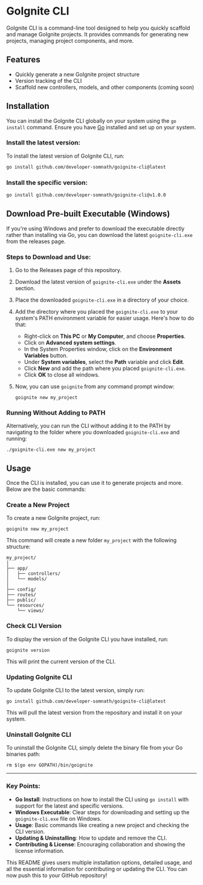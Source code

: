 # GoIgnite CLI

GoIgnite CLI is a command-line tool designed to help you quickly scaffold and manage GoIgnite projects. It provides commands for generating new projects, managing project components, and more.

## Features

- Quickly generate a new GoIgnite project structure
- Version tracking of the CLI
- Scaffold new controllers, models, and other components (coming soon)

## Installation

You can install the GoIgnite CLI globally on your system using the `go install` command. Ensure you have [Go](https://golang.org/doc/install) installed and set up on your system.

### Install the latest version:

To install the latest version of GoIgnite CLI, run:

```bash
go install github.com/developer-somnath/goignite-cli@latest

```
### Install the specific version:
```bash
go install github.com/developer-somnath/goignite-cli@v1.0.0

```

## Download Pre-built Executable (Windows)

If you're using Windows and prefer to download the executable directly rather than installing via Go, you can download the latest `goignite-cli.exe` from the releases page.

### Steps to Download and Use:

1. Go to the Releases page of this repository.
2. Download the latest version of `goignite-cli.exe` under the **Assets** section.
3. Place the downloaded `goignite-cli.exe` in a directory of your choice.
4. Add the directory where you placed the `goignite-cli.exe` to your system's PATH environment variable for easier usage. Here's how to do that:
   * Right-click on **This PC** or **My Computer**, and choose **Properties**.
   * Click on **Advanced system settings**.
   * In the System Properties window, click on the **Environment Variables** button.
   * Under **System variables**, select the **Path** variable and click **Edit**.
   * Click **New** and add the path where you placed `goignite-cli.exe`.
   * Click **OK** to close all windows.
5. Now, you can use `goignite` from any command prompt window:

   ```
   goignite new my_project
   ```

### Running Without Adding to PATH

Alternatively, you can run the CLI without adding it to the PATH by navigating to the folder where you downloaded `goignite-cli.exe` and running:

```
./goignite-cli.exe new my_project
```

## Usage

Once the CLI is installed, you can use it to generate projects and more. Below are the basic commands:

### Create a New Project

To create a new GoIgnite project, run:

```
goignite new my_project
```

This command will create a new folder `my_project` with the following structure:

```
my_project/
│
├── app/
│   ├── controllers/
│   └── models/
│
├── config/
├── routes/
├── public/
└── resources/
    └── views/
```

### Check CLI Version

To display the version of the GoIgnite CLI you have installed, run:

```
goignite version
```

This will print the current version of the CLI.

### Updating GoIgnite CLI

To update GoIgnite CLI to the latest version, simply run:

```
go install github.com/developer-somnath/goignite-cli@latest
```

This will pull the latest version from the repository and install it on your system.

### Uninstall GoIgnite CLI

To uninstall the GoIgnite CLI, simply delete the binary file from your Go binaries path:

```
rm $(go env GOPATH)/bin/goignite
```

---

### Key Points:
- **Go Install**: Instructions on how to install the CLI using `go install` with support for the latest and specific versions.
- **Windows Executable**: Clear steps for downloading and setting up the `goignite-cli.exe` file on Windows.
- **Usage**: Basic commands like creating a new project and checking the CLI version.
- **Updating & Uninstalling**: How to update and remove the CLI.
- **Contributing & License**: Encouraging collaboration and showing the license information.

This README gives users multiple installation options, detailed usage, and all the essential information for contributing or updating the CLI. You can now push this to your GitHub repository!


